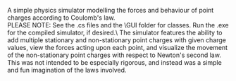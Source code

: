 A simple physics simulator modelling the forces and behaviour of point charges according to Coulomb's law.\
PLEASE NOTE: See the .cs files and the \GUI folder for classes. Run the .exe for the compiled simulator, if desired.\\
The simulator features the ability to add multiple stationary and non-stationary point charges with given charge values, view the forces acting upon each point, and visualize the movement of the non-stationary point charges with respect to Newton's second law. This was not intended to be especially rigorous, and instead was a simple and fun imagination of the laws involved.

